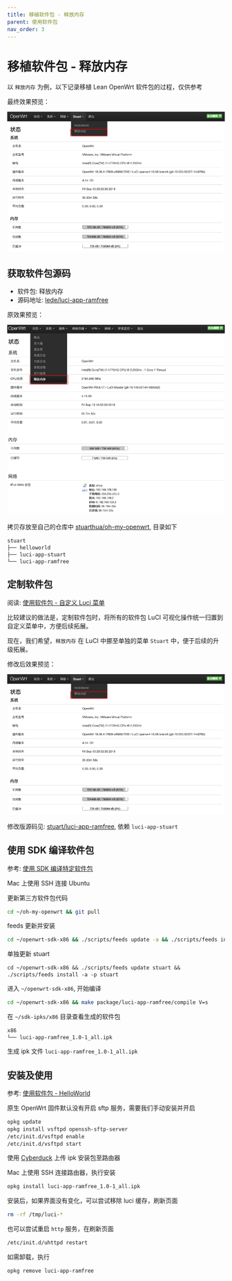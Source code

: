 ```yaml
---
title: 移植软件包 - 释放内存
parent: 使用软件包
nav_order: 3
---
```


# 移植软件包 - 释放内存

以 `释放内存` 为例，以下记录移植 Lean OpenWrt 软件包的过程，仅供参考

最终效果预览：

![Snipaste_2019-09-13_20-53-52.png](https://raw.githubusercontent.com/stuarthua/PicGo/master/oh-my-openwrt/Snipaste_2019-09-13_20-53-52.png)

## 获取软件包源码

* 软件包: 释放内存
* 源码地址: [lede/luci-app-ramfree](https://github.com/coolsnowwolf/lede/tree/master/package/lean/luci-app-ramfree)

原效果预览：

![Snipaste_2019-09-13_16-52-33.png](https://raw.githubusercontent.com/stuarthua/PicGo/master/oh-my-openwrt/Snipaste_2019-09-13_16-52-33.png)

拷贝存放至自己的仓库中 [stuarthua/oh-my-openwrt](https://github.com/stuarthua/oh-my-openwrt), 目录如下

```
stuart
├── helloworld
├── luci-app-stuart
└── luci-app-ramfree
```

## 定制软件包

阅读: [使用软件包 - 自定义 Luci 菜单](https://stuarthua.github.io/oh-my-openwrt/use-package-stuart.html)

比较建议的做法是，定制软件包时，将所有的软件包 LuCI 可视化操作统一归置到 自定义菜单中，方便后续拓展。

现在，我们希望，`释放内存` 在 LuCI 中挪至单独的菜单 `Stuart` 中，便于后续的升级拓展。

修改后效果预览：

![Snipaste_2019-09-13_20-53-52.png](https://raw.githubusercontent.com/stuarthua/PicGo/master/oh-my-openwrt/Snipaste_2019-09-13_20-53-52.png)

修改版源码见: [stuart/luci-app-ramfree](https://github.com/stuarthua/oh-my-openwrt/tree/master/stuart/luci-app-ramfree), 依赖 `luci-app-stuart`

## 使用 SDK 编译软件包

参考: [使用 SDK 编译特定软件包](https://stuarthua.github.io/oh-my-openwrt/make-by-sdk.html)

Mac 上使用 SSH 连接 Ubuntu

更新第三方软件包代码

```bash
cd ~/oh-my-openwrt && git pull
```

feeds 更新并安装

```bash
cd ~/openwrt-sdk-x86 && ./scripts/feeds update -a && ./scripts/feeds install -a
```

单独更新 stuart

```
cd ~/openwrt-sdk-x86 && ./scripts/feeds update stuart && ./scripts/feeds install -a -p stuart
```

进入 `~/openwrt-sdk-x86`, 开始编译

```bash
cd ~/openwrt-sdk-x86 && make package/luci-app-ramfree/compile V=s
```

在 `~/sdk-ipks/x86` 目录查看生成的软件包

```
x86
└── luci-app-ramfree_1.0-1_all.ipk
```

生成 ipk 文件 `luci-app-ramfree_1.0-1_all.ipk`

## 安装及使用

参考: [使用软件包 - HelloWorld](https://stuarthua.github.io/oh-my-openwrt/use-package-helloworld.html)

原生 OpenWrt 固件默认没有开启 sftp 服务，需要我们手动安装并开启

```bash
opkg update
opkg install vsftpd openssh-sftp-server
/etc/init.d/vsftpd enable
/etc/init.d/vsftpd start
```

使用 [Cyberduck](https://cyberduck.io/) 上传 ipk 安装包至路由器

Mac 上使用 SSH 连接路由器，执行安装

```bash
opkg install luci-app-ramfree_1.0-1_all.ipk
```

安装后，如果界面没有变化，可以尝试移除 luci 缓存，刷新页面

```bash
rm -rf /tmp/luci-*
```

也可以尝试重启 `http` 服务，在刷新页面

```bash
/etc/init.d/uhttpd restart
```

如需卸载，执行

```bash
opkg remove luci-app-ramfree
```
